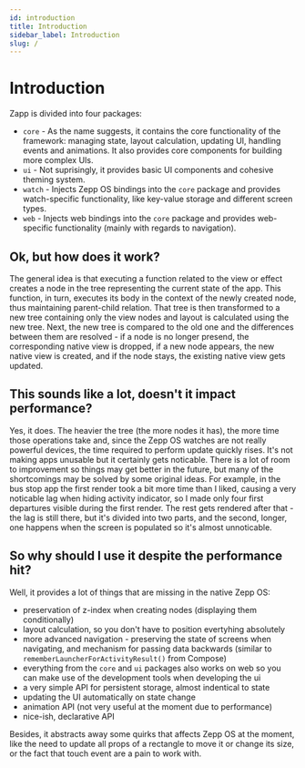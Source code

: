 ```yaml
---
id: introduction
title: Introduction
sidebar_label: Introduction
slug: /
---
```


# Introduction

Zapp is divided into four packages:

- `core` - As the name suggests, it contains the core functionality of the framework: managing state, layout calculation, updating UI, handling events and animations. It also provides core components for building more complex UIs.
- `ui` - Not suprisingly, it provides basic UI components and cohesive theming system.
- `watch` - Injects Zepp OS bindings into the `core` package and provides watch-specific functionality, like key-value storage and different screen types.
- `web` - Injects web bindings into the `core` package and provides web-specific functionality (mainly with regards to navigation).

## Ok, but how does it work?

The general idea is that executing a function related to the view or effect creates a node in the tree representing the current state of the app. This function, in turn, executes its body in the context of the newly created node, thus maintaining parent-child relation. That tree is then transformed to a new tree containing only the view nodes and layout is calculated using the new tree. Next, the new tree is compared to the old one and the differences between them are resolved - if a node is no longer presend, the corresponding native view is dropped, if a new node appears, the new native view is created, and if the node stays, the existing native view gets updated.

## This sounds like a lot, doesn't it impact performance?

Yes, it does. The heavier the tree (the more nodes it has), the more time those operations take and, since the Zepp OS watches are not really powerful devices, the time required to perform update quickly rises. It's not making apps unusable but it certainly gets noticable. There is a lot of room to improvement so things may get better in the future, but many of the shortcomings may be solved by some original ideas. For example, in the bus stop app the first render took a bit more time than I liked, causing a very noticable lag when hiding activity indicator, so I made only four first departures visible during the first render. The rest gets rendered after that - the lag is still there, but it's divided into two parts, and the second, longer, one happens when the screen is populated so it's almost unnoticable.

## So why should I use it despite the performance hit?

Well, it provides a lot of things that are missing in the native Zepp OS:

- preservation of z-index when creating nodes (displaying them conditionally)
- layout calculation, so you don't have to position evertyhing absolutely
- more advanced navigation - preserving the state of screens when navigating, and mechanism for passing data backwards (similar to `rememberLauncherForActivityResult()` from Compose)
- everything from the `core` and `ui` packages also works on web so you can make use of the development tools when developing the ui
- a very simple API for persistent storage, almost indentical to state
- updating the UI automatically on state change
- animation API (not very useful at the moment due to performance)
- nice-ish, declarative API

Besides, it abstracts away some quirks that affects Zepp OS at the moment, like the need to update all props of a rectangle to move it or change its size, or the fact that touch event are a pain to work with.
